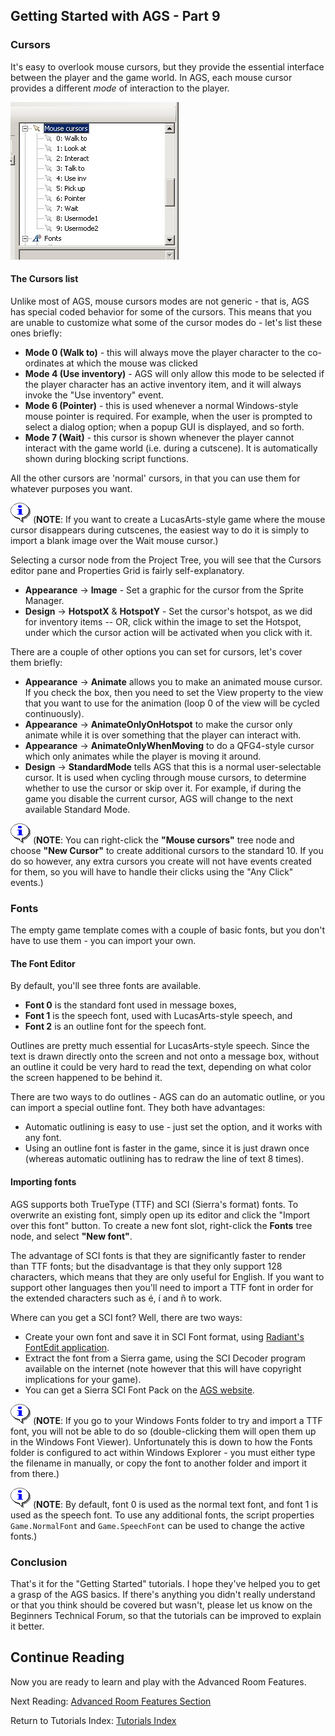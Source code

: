 ## Getting Started with AGS - Part 9

### Cursors

It's easy to overlook mouse cursors, but they provide the essential
interface between the player and the game world. In AGS, each mouse
cursor provides a different *mode* of interaction to the player.

![List of Mouse Cursors and their modes](images/intro9_1.jpg)

#### The Cursors list

Unlike most of AGS, mouse cursors modes are not generic - that is,
AGS has special coded behavior for some of the cursors. This means that
you are unable to customize what some of the cursor modes do - let's
list these ones briefly:

* **Mode 0 (Walk to)** - this will always move the player
	character to the co-ordinates at which the mouse was clicked
* **Mode 4 (Use inventory)** - AGS will only allow this mode to
	be selected if the player character has an active inventory item,
	and it will always invoke the "Use inventory" event.
* **Mode 6 (Pointer)** - this is used whenever a normal
	Windows-style mouse pointer is required. For example, when the user
	is prompted to select a dialog option; when a popup GUI is
	displayed, and so forth.
* **Mode 7 (Wait)** - this cursor is shown whenever the player
	cannot interact with the game world (i.e. during a cutscene). It is
	automatically shown during blocking script functions.

All the other cursors are 'normal' cursors, in that you can use them
for whatever purposes you want.

![Note](images/icon_info.gif) (**NOTE**: If you want to create a LucasArts-style game where the mouse
cursor disappears during cutscenes, the easiest way to do it is
simply to import a blank image over the Wait mouse cursor.)

Selecting a cursor node from the Project Tree, you will see that the Cursors editor pane and Properties Grid is fairly self-explanatory.
* **Appearance** -> **Image** - Set a graphic for the cursor from the Sprite Manager.
* **Design** -> **HotspotX** & **HotspotY** - Set the cursor's hotspot, as we did for inventory items -- OR, click within the image to set the Hotspot, under which the cursor action will be activated when you click with it.

There are a couple of other options you can set for cursors, let's
cover them briefly:

* **Appearance** -> **Animate** allows you to make an animated mouse cursor. If
	you check the box, then you need to set the View property to the
	view that you want to use for the animation (loop 0 of the view will be
	cycled continuously).
* **Appearance** -> **AnimateOnlyOnHotspot** to make the
	cursor only animate while it is over something that the player can
	interact with.
* **Appearance** -> **AnimateOnlyWhenMoving** to do a QFG4-style cursor which only animates while the player is moving it around.
* **Design** -> **StandardMode** tells AGS that this is a normal
	user-selectable cursor. It is used when cycling through mouse
	cursors, to determine whether to use the cursor or skip over it. For
	example, if during the game you disable the current cursor, AGS will
	change to the next available Standard Mode.

![Note](images/icon_info.gif) (**NOTE**: You can right-click the **"Mouse cursors"** tree node and choose **"New Cursor"** to create additional cursors to the standard 10. If you do so however,
any extra cursors you create will not have events created for them,
so you will have to handle their clicks using the "Any Click" events.)

### Fonts

The empty game template comes with a couple of basic fonts, but you don't have
to use them - you can import your own.

#### The Font Editor

By default, you'll see three fonts are available.
* **Font 0** is the standard font used in message boxes,
* **Font 1** is the speech font, used with LucasArts-style speech, and
* **Font 2** is an outline font for the speech font.

Outlines are pretty much essential for LucasArts-style speech. Since the text
is drawn directly onto the screen and not onto a message box, without an outline
it could be very hard to read the text, depending on what color the screen
happened to be behind it.

There are two ways to do outlines - AGS can do an automatic outline, or you can
import a special outline font. They both have advantages:

* Automatic outlining is easy to use - just set the option, and it
  works with any font.
* Using an outline font is faster in the game, since it is just drawn
  once (whereas automatic outlining has to redraw the line of text 8 times).

#### Importing fonts

AGS supports both TrueType (TTF) and SCI (Sierra's format) fonts. To overwrite
an existing font, simply open up its editor and click the "Import over this
font" button. To create a new font slot, right-click the **Fonts** tree node, and
select **"New font"**.

The advantage of SCI fonts is that they are significantly faster to render than
TTF fonts; but the disadvantage is that they only support 128 characters, which
means that they are only useful for English. If you want to support other
languages then you'll need to import a TTF font in order for the extended
characters such as é, í and ñ to work.

Where can you get a SCI font? Well, there are two ways:

* Create your own font and save it in SCI Font format, using
  [Radiant's FontEdit application](https://www.adventuregamestudio.co.uk/forums/index.php?topic=23521.0).
* Extract the font from a Sierra game, using the SCI Decoder program available
  on the internet (note however that this will have copyright implications for
  your game).
* You can get a Sierra SCI Font Pack on the
  [AGS website](https://www.adventuregamestudio.co.uk/site/ags/sci_fonts/).

![Note](images/icon_info.gif) (**NOTE**: If you go to your Windows Fonts folder to try and import a TTF font, you will
not be able to do so (double-clicking them will open them up in the Windows Font
Viewer). Unfortunately this is down to how the Fonts folder is configured to act
within Windows Explorer - you must either type the filename in manually, or copy
the font to another folder and import it from there.)

![Note](images/icon_info.gif) (**NOTE**: By default, font 0 is used as the normal text font, and font 1 is used as the
speech font. To use any additional fonts, the script properties
`Game.NormalFont` and `Game.SpeechFont` can be used to change the active fonts.)

### Conclusion

That's it for the "Getting Started" tutorials. I hope they've helped you to get
a grasp of the AGS basics. If there's anything you didn't really understand or
that you think should be covered but wasn't, please let us know on the Beginners
Technical Forum, so that the tutorials can be improved to explain it better.

## Continue Reading

Now you are ready to learn and play with the Advanced Room Features.

Next Reading: [Advanced Room Features Section](AdvancedRoomFeatures)

Return to Tutorials Index: [Tutorials Index](StartingOff)
